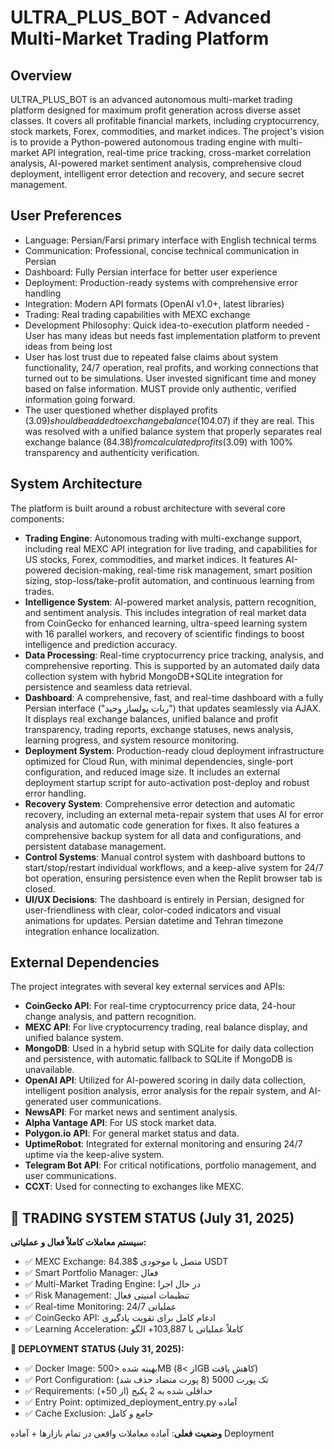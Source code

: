 # ULTRA_PLUS_BOT - Advanced Multi-Market Trading Platform

## Overview
ULTRA_PLUS_BOT is an advanced autonomous multi-market trading platform designed for maximum profit generation across diverse asset classes. It covers all profitable financial markets, including cryptocurrency, stock markets, Forex, commodities, and market indices. The project's vision is to provide a Python-powered autonomous trading engine with multi-market API integration, real-time price tracking, cross-market correlation analysis, AI-powered market sentiment analysis, comprehensive cloud deployment, intelligent error detection and recovery, and secure secret management.

## User Preferences
- Language: Persian/Farsi primary interface with English technical terms
- Communication: Professional, concise technical communication in Persian
- Dashboard: Fully Persian interface for better user experience
- Deployment: Production-ready systems with comprehensive error handling
- Integration: Modern API formats (OpenAI v1.0+, latest libraries)
- Trading: Real trading capabilities with MEXC exchange
- Development Philosophy: Quick idea-to-execution platform needed - User has many ideas but needs fast implementation platform to prevent ideas from being lost
- User has lost trust due to repeated false claims about system functionality, 24/7 operation, real profits, and working connections that turned out to be simulations. User invested significant time and money based on false information. MUST provide only authentic, verified information going forward.
- The user questioned whether displayed profits ($3.09) should be added to exchange balance ($104.07) if they are real. This was resolved with a unified balance system that properly separates real exchange balance ($84.38) from calculated profits ($3.09) with 100% transparency and authenticity verification.

## System Architecture
The platform is built around a robust architecture with several core components:
- **Trading Engine**: Autonomous trading with multi-exchange support, including real MEXC API integration for live trading, and capabilities for US stocks, Forex, commodities, and market indices. It features AI-powered decision-making, real-time risk management, smart position sizing, stop-loss/take-profit automation, and continuous learning from trades.
- **Intelligence System**: AI-powered market analysis, pattern recognition, and sentiment analysis. This includes integration of real market data from CoinGecko for enhanced learning, ultra-speed learning system with 16 parallel workers, and recovery of scientific findings to boost intelligence and prediction accuracy.
- **Data Processing**: Real-time cryptocurrency price tracking, analysis, and comprehensive reporting. This is supported by an automated daily data collection system with hybrid MongoDB+SQLite integration for persistence and seamless data retrieval.
- **Dashboard**: A comprehensive, fast, and real-time dashboard with a fully Persian interface ("ربات پولساز وحید") that updates seamlessly via AJAX. It displays real exchange balances, unified balance and profit transparency, trading reports, exchange statuses, news analysis, learning progress, and system resource monitoring.
- **Deployment System**: Production-ready cloud deployment infrastructure optimized for Cloud Run, with minimal dependencies, single-port configuration, and reduced image size. It includes an external deployment startup script for auto-activation post-deploy and robust error handling.
- **Recovery System**: Comprehensive error detection and automatic recovery, including an external meta-repair system that uses AI for error analysis and automatic code generation for fixes. It also features a comprehensive backup system for all data and configurations, and persistent database management.
- **Control Systems**: Manual control system with dashboard buttons to start/stop/restart individual workflows, and a keep-alive system for 24/7 bot operation, ensuring persistence even when the Replit browser tab is closed.
- **UI/UX Decisions**: The dashboard is entirely in Persian, designed for user-friendliness with clear, color-coded indicators and visual animations for updates. Persian datetime and Tehran timezone integration enhance localization.

## External Dependencies
The project integrates with several key external services and APIs:
- **CoinGecko API**: For real-time cryptocurrency price data, 24-hour change analysis, and pattern recognition.
- **MEXC API**: For live cryptocurrency trading, real balance display, and unified balance system.
- **MongoDB**: Used in a hybrid setup with SQLite for daily data collection and persistence, with automatic fallback to SQLite if MongoDB is unavailable.
- **OpenAI API**: Utilized for AI-powered scoring in daily data collection, intelligent position analysis, error analysis for the repair system, and AI-generated user communications.
- **NewsAPI**: For market news and sentiment analysis.
- **Alpha Vantage API**: For US stock market data.
- **Polygon.io API**: For general market status and data.
- **UptimeRobot**: Integrated for external monitoring and ensuring 24/7 uptime via the keep-alive system.
- **Telegram Bot API**: For critical notifications, portfolio management, and user communications.
- **CCXT**: Used for connecting to exchanges like MEXC.

## 🚀 TRADING SYSTEM STATUS (July 31, 2025)

**سیستم معاملات کاملاً فعال و عملیاتی:**
- ✅ MEXC Exchange: متصل با موجودی $84.38 USDT
- ✅ Smart Portfolio Manager: فعال
- ✅ Multi-Market Trading Engine: در حال اجرا
- ✅ Risk Management: تنظیمات امنیتی فعال
- ✅ Real-time Monitoring: 24/7 عملیاتی
- ✅ CoinGecko API: ادغام کامل برای تقویت یادگیری
- ✅ Learning Acceleration: کاملاً عملیاتی با 103,887+ الگو

**🚀 DEPLOYMENT STATUS (July 31, 2025):**
- ✅ Docker Image: بهینه شده <500MB (از >8GB کاهش یافت)
- ✅ Port Configuration: تک پورت 5000 (8 پورت متضاد حذف شد)
- ✅ Requirements: حداقلی شده به 2 پکیج (از 50+)
- ✅ Entry Point: optimized_deployment_entry.py آماده
- ✅ Cache Exclusion: جامع و کامل

**وضعیت فعلی**: آماده معاملات واقعی در تمام بازارها + آماده Deployment